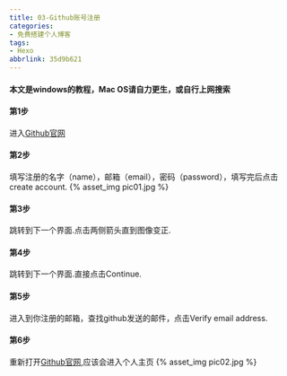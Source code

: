 ```yaml
---
title: 03-Github账号注册
categories: 
- 免费搭建个人博客
tags: 
- Hexo
abbrlink: 35d9b621
---
```

#### 本文是windows的教程，Mac OS请自力更生，或自行上网搜索
#### 第1步
进入[Github官网](https://github.com)
#### 第2步
填写注册的名字（name），邮箱（email），密码（password），填写完后点击create account.
{% asset_img pic01.jpg %}
<!-- more -->
#### 第3步
跳转到下一个界面.点击两侧箭头直到图像变正.
#### 第4步
跳转到下一个界面.直接点击Continue.
#### 第5步
进入到你注册的邮箱，查找github发送的邮件，点击Verify email address.
#### 第6步
重新打开[Github官网](https://github.com),应该会进入个人主页
{% asset_img pic02.jpg %}
